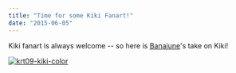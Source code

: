 ```yaml
---
title: "Time for some Kiki Fanart!"
date: "2015-06-05"
---
```


Kiki fanart is always welcome -- so here is [Banajune](http://www.pixiv.net/member.php?id=387261)'s take on Kiki!

[![krt09-kiki-color](/images/posts/2015/krt09-kiki-color.jpeg)](https://krita.org/wp-content/uploads/2015/06/krt09-kiki-color.jpeg)
